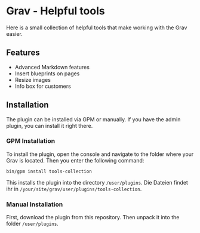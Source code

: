 # Grav - Helpful tools
Here is a small collection of helpful tools that make working with the Grav easier.

## Features
* Advanced Markdown features
* Insert blueprints on pages
* Resize images
* Info box for customers

## Installation
The plugin can be installed via GPM or manually.
If you have the admin plugin, you can install it right there.

### GPM Installation
To install the plugin, open the console and navigate to the folder where your Grav is located.
Then you enter the following command:
```
bin/gpm install tools-collection
```
This installs the plugin into the directory `/user/plugins`. Die Dateien findet ihr in `/your/site/grav/user/plugins/tools-collection`.
### Manual Installation
First, download the plugin from this repository. Then unpack it into the folder `/user/plugins`. 
